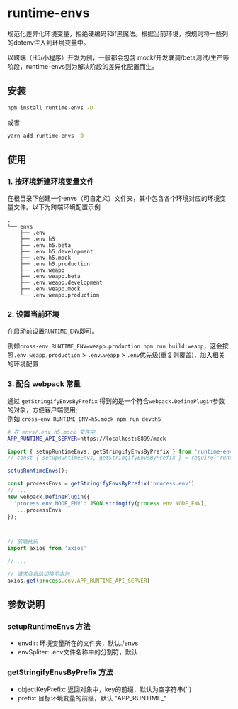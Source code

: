 # runtime-envs
规范化差异化环境变量，拒绝硬编码和if黑魔法。根据当前环境，按规则将一些列的dotenv注入到环境变量中。   

以跨端（H5/小程序）开发为例，一般都会包含 mock/开发联调/beta测试/生产等阶段，runtime-envs则为解决阶段的差异化配置而生。

## 安装

```bash
npm install runtime-envs -D
```
或者

```bash
yarn add runtime-envs -D
```


## 使用

### 1. 按环境新建环境变量文件

在根目录下创建一个envs（可自定义）文件夹，其中包含各个环境对应的环境变量文件。以下为跨端环境配置示例

```
.
└── envs  
    ├── .env
    ├── .env.h5
    ├── .env.h5.beta
    ├── .env.h5.development
    ├── .env.h5.mock
    ├── .env.h5.production
    ├── .env.weapp
    ├── .env.weapp.beta
    ├── .env.weapp.development
    ├── .env.weapp.mock
    └── .env.weapp.production
```

### 2. 设置当前环境
在启动前设置`RUNTIME_ENV`即可。

      
例如`cross-env RUNTIME_ENV=weapp.production npm run build:weapp`，这会按照`.env.weapp.production` > `.env.weapp` > `.env`优先级(重复则覆盖)，加入相关的环境配置





### 3. 配合 webpack 常量
通过 `getStringifyEnvsByPrefix` 得到的是一个符合`webpack.DefinePlugin`参数的对象，方便客户端使用;  
例如 `cross-env RUNTIME_ENV=h5.mock npm run dev:h5`


```sh
# 在 envs/.env.h5.mock 文件中
APP_RUNTIME_API_SERVER=https://localhost:8899/mock
```


```javascript
import { setupRuntimeEnvs, getStringifyEnvsByPrefix } from 'runtime-envs' // node 14+ es6 module
// const { setupRuntimeEnvs, getStringifyEnvsByPrefix } = require('runtime-envs')  // lagecy

setupRuntimeEnvs();

const processEnvs = getStringifyEnvsByPrefix('process.env')
// ...
new webpack.DefinePlugin({
  'process.env.NODE_ENV': JSON.stringify(process.env.NODE_ENV),
   ...processEnvs
});
```

```javascript


// 前端代码
import axios from 'axios'

// ...

// 请求会自动切换至本地
axios.get(process.env.APP_RUNTIME_API_SERVER)

```



## 参数说明


### setupRuntimeEnvs 方法
- envdir: 环境变量所在的文件夹，默认./envs
- envSpliter: .env文件名称中的分割符，默认 .


### getStringifyEnvsByPrefix 方法
- objectKeyPrefix: 返回对象中，key的前缀，默认为空字符串('')
- prefix: 目标环境变量的前缀，默认 "APP_RUNTIME_"




